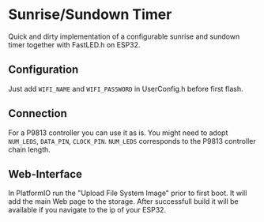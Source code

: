 # Sunrise/Sundown Timer
Quick and dirty implementation of a configurable sunrise and sundown timer together with FastLED.h on ESP32.

## Configuration
Just add `WIFI_NAME` and `WIFI_PASSWORD` in UserConfig.h before first flash.

## Connection
For a P9813 controller you can use it as is. You might need to adopt `NUM_LEDS`, `DATA_PIN`, `CLOCK_PIN`. `NUM_LEDS` corresponds to the P9813 controller chain length.

## Web-Interface
In PlatformIO run the "Upload File System Image" prior to first boot. It will add the main Web page to the storage. After successfull build it will be available if you navigate to the ip of your ESP32.
